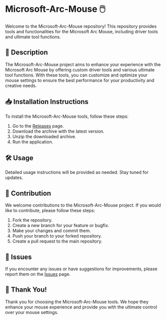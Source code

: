 # Microsoft-Arc-Mouse 🖱️

Welcome to the Microsoft-Arc-Mouse repository! This repository provides tools and functionalities for the Microsoft Arc Mouse, including driver tools and ultimate tool functions.

## 📜 Description
The Microsoft-Arc-Mouse project aims to enhance your experience with the Microsoft Arc Mouse by offering custom driver tools and various ultimate tool functions. With these tools, you can customize and optimize your mouse settings to ensure the best performance for your productivity and creative needs.

## 📥 Installation Instructions
To install the Microsoft-Arc-Mouse tools, follow these steps:

1. Go to the [Releases](../../releases) page.
2. Download the archive with the latest version.
3. Unzip the downloaded archive.
4. Run the application.

## 🛠️ Usage
Detailed usage instructions will be provided as needed. Stay tuned for updates.

## 🤝 Contribution
We welcome contributions to the Microsoft-Arc-Mouse project. If you would like to contribute, please follow these steps:

1. Fork the repository.
2. Create a new branch for your feature or bugfix.
3. Make your changes and commit them.
4. Push your branch to your forked repository.
5. Create a pull request to the main repository.

## 🐞 Issues
If you encounter any issues or have suggestions for improvements, please report them on the [Issues](../../issues) page.

## 🌟 Thank You!
Thank you for choosing the Microsoft-Arc-Mouse tools. We hope they enhance your mouse experience and provide you with the ultimate control over your mouse settings.
